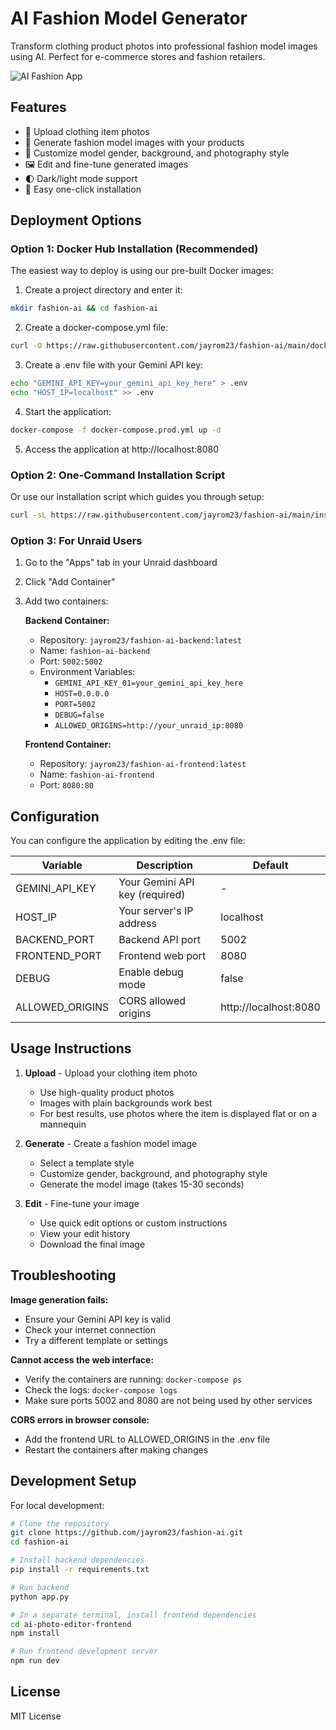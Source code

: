 # AI Fashion Model Generator

Transform clothing product photos into professional fashion model images using AI. Perfect for e-commerce stores and fashion retailers.

![AI Fashion App](https://collab.refashion.cc/preview.jpg)

## Features

- 👕 Upload clothing item photos
- 👗 Generate fashion model images with your products
- 👜 Customize model gender, background, and photography style
- 🖼️ Edit and fine-tune generated images
- 🌓 Dark/light mode support
- 🚀 Easy one-click installation

## Deployment Options

### Option 1: Docker Hub Installation (Recommended)

The easiest way to deploy is using our pre-built Docker images:

1. Create a project directory and enter it:
```bash
mkdir fashion-ai && cd fashion-ai
```

2. Create a docker-compose.yml file:
```bash
curl -O https://raw.githubusercontent.com/jayrom23/fashion-ai/main/docker-compose.prod.yml
```

3. Create a .env file with your Gemini API key:
```bash
echo "GEMINI_API_KEY=your_gemini_api_key_here" > .env
echo "HOST_IP=localhost" >> .env
```

4. Start the application:
```bash
docker-compose -f docker-compose.prod.yml up -d
```

5. Access the application at http://localhost:8080

### Option 2: One-Command Installation Script

Or use our installation script which guides you through setup:

```bash
curl -sL https://raw.githubusercontent.com/jayrom23/fashion-ai/main/install.sh | bash
```

### Option 3: For Unraid Users

1. Go to the "Apps" tab in your Unraid dashboard
2. Click "Add Container"
3. Add two containers:

   **Backend Container:**
   - Repository: `jayrom23/fashion-ai-backend:latest`
   - Name: `fashion-ai-backend`
   - Port: `5002:5002`
   - Environment Variables:
     - `GEMINI_API_KEY_01=your_gemini_api_key_here`
     - `HOST=0.0.0.0`
     - `PORT=5002`
     - `DEBUG=false`
     - `ALLOWED_ORIGINS=http://your_unraid_ip:8080`

   **Frontend Container:**
   - Repository: `jayrom23/fashion-ai-frontend:latest`
   - Name: `fashion-ai-frontend`
   - Port: `8080:80`

## Configuration

You can configure the application by editing the .env file:

| Variable | Description | Default |
|----------|-------------|---------|
| GEMINI_API_KEY | Your Gemini API key (required) | - |
| HOST_IP | Your server's IP address | localhost |
| BACKEND_PORT | Backend API port | 5002 |
| FRONTEND_PORT | Frontend web port | 8080 |
| DEBUG | Enable debug mode | false |
| ALLOWED_ORIGINS | CORS allowed origins | http://localhost:8080 |

## Usage Instructions

1. **Upload** - Upload your clothing item photo
   - Use high-quality product photos
   - Images with plain backgrounds work best
   - For best results, use photos where the item is displayed flat or on a mannequin

2. **Generate** - Create a fashion model image
   - Select a template style
   - Customize gender, background, and photography style
   - Generate the model image (takes 15-30 seconds)

3. **Edit** - Fine-tune your image
   - Use quick edit options or custom instructions
   - View your edit history
   - Download the final image

## Troubleshooting

**Image generation fails:**
- Ensure your Gemini API key is valid
- Check your internet connection
- Try a different template or settings

**Cannot access the web interface:**
- Verify the containers are running: `docker-compose ps`
- Check the logs: `docker-compose logs`
- Make sure ports 5002 and 8080 are not being used by other services

**CORS errors in browser console:**
- Add the frontend URL to ALLOWED_ORIGINS in the .env file
- Restart the containers after making changes

## Development Setup

For local development:

```bash
# Clone the repository
git clone https://github.com/jayrom23/fashion-ai.git
cd fashion-ai

# Install backend dependencies
pip install -r requirements.txt

# Run backend
python app.py

# In a separate terminal, install frontend dependencies
cd ai-photo-editor-frontend
npm install

# Run frontend development server
npm run dev
```

## License

MIT License
